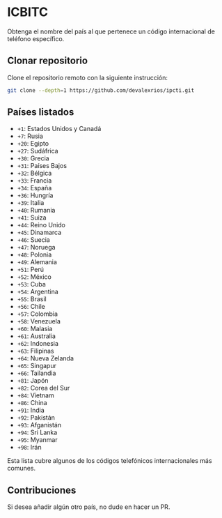 # ICBITC

Obtenga el nombre del país al que pertenece un código internacional de teléfono específico.

## Clonar repositorio

Clone el repositorio remoto con la siguiente instrucción:

```bash
git clone --depth=1 https://github.com/devalexrios/ipcti.git
```

## Países listados

- `+1`: Estados Unidos y Canadá
- `+7`: Rusia
- `+20`: Egipto
- `+27`: Sudáfrica
- `+30`: Grecia
- `+31`: Países Bajos
- `+32`: Bélgica
- `+33`: Francia
- `+34`: España
- `+36`: Hungría
- `+39`: Italia
- `+40`: Rumania
- `+41`: Suiza
- `+44`: Reino Unido
- `+45`: Dinamarca
- `+46`: Suecia
- `+47`: Noruega
- `+48`: Polonia
- `+49`: Alemania
- `+51`: Perú
- `+52`: México
- `+53`: Cuba
- `+54`: Argentina
- `+55`: Brasil
- `+56`: Chile
- `+57`: Colombia
- `+58`: Venezuela
- `+60`: Malasia
- `+61`: Australia
- `+62`: Indonesia
- `+63`: Filipinas
- `+64`: Nueva Zelanda
- `+65`: Singapur
- `+66`: Tailandia
- `+81`: Japón
- `+82`: Corea del Sur
- `+84`: Vietnam
- `+86`: China
- `+91`: India
- `+92`: Pakistán
- `+93`: Afganistán
- `+94`: Sri Lanka
- `+95`: Myanmar
- `+98`: Irán

Esta lista cubre algunos de los códigos telefónicos internacionales más comunes.

## Contribuciones

Si desea añadir algún otro país, no dude en hacer un PR.
